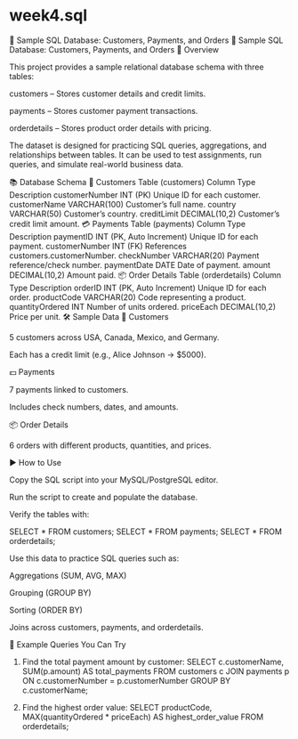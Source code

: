 # week4.sql
📄 Sample SQL Database: Customers, Payments, and Orders
📄 Sample SQL Database: Customers, Payments, and Orders
📌 Overview

This project provides a sample relational database schema with three tables:

customers – Stores customer details and credit limits.

payments – Stores customer payment transactions.

orderdetails – Stores product order details with pricing.

The dataset is designed for practicing SQL queries, aggregations, and relationships between tables. It can be used to test assignments, run queries, and simulate real-world business data.

📚 Database Schema
🧑 Customers Table (customers)
Column	Type	Description
customerNumber	INT (PK)	Unique ID for each customer.
customerName	VARCHAR(100)	Customer’s full name.
country	VARCHAR(50)	Customer’s country.
creditLimit	DECIMAL(10,2)	Customer’s credit limit amount.
💳 Payments Table (payments)
Column	Type	Description
paymentID	INT (PK, Auto Increment)	Unique ID for each payment.
customerNumber	INT (FK)	References customers.customerNumber.
checkNumber	VARCHAR(20)	Payment reference/check number.
paymentDate	DATE	Date of payment.
amount	DECIMAL(10,2)	Amount paid.
📦 Order Details Table (orderdetails)
Column	Type	Description
orderID	INT (PK, Auto Increment)	Unique ID for each order.
productCode	VARCHAR(20)	Code representing a product.
quantityOrdered	INT	Number of units ordered.
priceEach	DECIMAL(10,2)	Price per unit.
🛠️ Sample Data
👥 Customers

5 customers across USA, Canada, Mexico, and Germany.

Each has a credit limit (e.g., Alice Johnson → $5000).

💵 Payments

7 payments linked to customers.

Includes check numbers, dates, and amounts.

📦 Order Details

6 orders with different products, quantities, and prices.

▶️ How to Use

Copy the SQL script into your MySQL/PostgreSQL editor.

Run the script to create and populate the database.

Verify the tables with:

SELECT * FROM customers;
SELECT * FROM payments;
SELECT * FROM orderdetails;


Use this data to practice SQL queries such as:

Aggregations (SUM, AVG, MAX)

Grouping (GROUP BY)

Sorting (ORDER BY)

Joins across customers, payments, and orderdetails.

🎯 Example Queries You Can Try
1. Find the total payment amount by customer:
SELECT c.customerName, SUM(p.amount) AS total_payments
FROM customers c
JOIN payments p ON c.customerNumber = p.customerNumber
GROUP BY c.customerName;

2. Find the highest order value:
SELECT productCode, MAX(quantityOrdered * priceEach) AS highest_order_value
FROM orderdetails;
